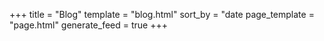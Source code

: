 +++
title = "Blog"
template = "blog.html"
sort_by = "date
page_template = "page.html"
generate_feed = true
+++
